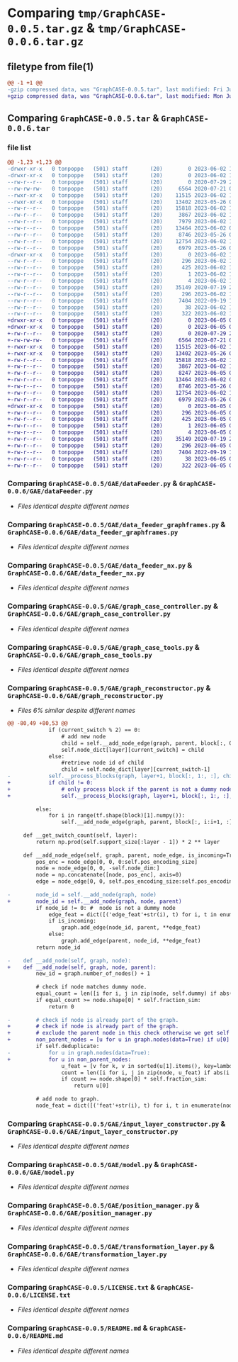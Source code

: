 # Comparing `tmp/GraphCASE-0.0.5.tar.gz` & `tmp/GraphCASE-0.0.6.tar.gz`

## filetype from file(1)

```diff
@@ -1 +1 @@
-gzip compressed data, was "GraphCASE-0.0.5.tar", last modified: Fri Jun  2 14:11:57 2023, max compression
+gzip compressed data, was "GraphCASE-0.0.6.tar", last modified: Mon Jun  5 08:41:39 2023, max compression
```

## Comparing `GraphCASE-0.0.5.tar` & `GraphCASE-0.0.6.tar`

### file list

```diff
@@ -1,23 +1,23 @@
-drwxr-xr-x   0 tonpoppe   (501) staff       (20)        0 2023-06-02 14:11:57.543315 GraphCASE-0.0.5/
-drwxr-xr-x   0 tonpoppe   (501) staff       (20)        0 2023-06-02 14:11:57.539535 GraphCASE-0.0.5/GAE/
--rw-r--r--   0 tonpoppe   (501) staff       (20)        0 2020-07-29 20:02:56.000000 GraphCASE-0.0.5/GAE/__init__.py
--rw-rw-rw-   0 tonpoppe   (501) staff       (20)     6564 2020-07-21 05:00:15.000000 GraphCASE-0.0.5/GAE/dataFeeder.py
--rwxr-xr-x   0 tonpoppe   (501) staff       (20)    11515 2023-06-02 10:58:22.000000 GraphCASE-0.0.5/GAE/data_feeder_graphframes.py
--rwxr-xr-x   0 tonpoppe   (501) staff       (20)    13402 2023-05-26 07:12:59.000000 GraphCASE-0.0.5/GAE/data_feeder_nx.py
--rw-r--r--   0 tonpoppe   (501) staff       (20)    15818 2023-06-02 13:31:05.000000 GraphCASE-0.0.5/GAE/graph_case_controller.py
--rw-r--r--   0 tonpoppe   (501) staff       (20)     3867 2023-06-02 13:25:09.000000 GraphCASE-0.0.5/GAE/graph_case_tools.py
--rw-r--r--   0 tonpoppe   (501) staff       (20)     7979 2023-06-02 13:29:34.000000 GraphCASE-0.0.5/GAE/graph_reconstructor.py
--rw-r--r--   0 tonpoppe   (501) staff       (20)    13464 2023-06-02 08:41:20.000000 GraphCASE-0.0.5/GAE/input_layer_constructor.py
--rw-r--r--   0 tonpoppe   (501) staff       (20)     8746 2023-05-26 07:12:59.000000 GraphCASE-0.0.5/GAE/model.py
--rw-r--r--   0 tonpoppe   (501) staff       (20)    12754 2023-06-02 11:23:19.000000 GraphCASE-0.0.5/GAE/position_manager.py
--rw-r--r--   0 tonpoppe   (501) staff       (20)     6979 2023-05-26 07:12:59.000000 GraphCASE-0.0.5/GAE/transformation_layer.py
-drwxr-xr-x   0 tonpoppe   (501) staff       (20)        0 2023-06-02 14:11:57.542421 GraphCASE-0.0.5/GraphCASE.egg-info/
--rw-r--r--   0 tonpoppe   (501) staff       (20)      296 2023-06-02 14:11:56.000000 GraphCASE-0.0.5/GraphCASE.egg-info/PKG-INFO
--rw-r--r--   0 tonpoppe   (501) staff       (20)      425 2023-06-02 14:11:57.000000 GraphCASE-0.0.5/GraphCASE.egg-info/SOURCES.txt
--rw-r--r--   0 tonpoppe   (501) staff       (20)        1 2023-06-02 14:11:56.000000 GraphCASE-0.0.5/GraphCASE.egg-info/dependency_links.txt
--rw-r--r--   0 tonpoppe   (501) staff       (20)        4 2023-06-02 14:11:57.000000 GraphCASE-0.0.5/GraphCASE.egg-info/top_level.txt
--rw-r--r--   0 tonpoppe   (501) staff       (20)    35149 2020-07-19 21:06:49.000000 GraphCASE-0.0.5/LICENSE.txt
--rw-r--r--   0 tonpoppe   (501) staff       (20)      296 2023-06-02 14:11:57.542882 GraphCASE-0.0.5/PKG-INFO
--rw-r--r--   0 tonpoppe   (501) staff       (20)     7404 2022-09-19 17:31:14.000000 GraphCASE-0.0.5/README.md
--rw-r--r--   0 tonpoppe   (501) staff       (20)       38 2023-06-02 14:11:57.543450 GraphCASE-0.0.5/setup.cfg
--rw-r--r--   0 tonpoppe   (501) staff       (20)      322 2023-06-02 14:11:23.000000 GraphCASE-0.0.5/setup.py
+drwxr-xr-x   0 tonpoppe   (501) staff       (20)        0 2023-06-05 08:41:39.309867 GraphCASE-0.0.6/
+drwxr-xr-x   0 tonpoppe   (501) staff       (20)        0 2023-06-05 08:41:39.307182 GraphCASE-0.0.6/GAE/
+-rw-r--r--   0 tonpoppe   (501) staff       (20)        0 2020-07-29 20:02:56.000000 GraphCASE-0.0.6/GAE/__init__.py
+-rw-rw-rw-   0 tonpoppe   (501) staff       (20)     6564 2020-07-21 05:00:15.000000 GraphCASE-0.0.6/GAE/dataFeeder.py
+-rwxr-xr-x   0 tonpoppe   (501) staff       (20)    11515 2023-06-02 10:58:22.000000 GraphCASE-0.0.6/GAE/data_feeder_graphframes.py
+-rwxr-xr-x   0 tonpoppe   (501) staff       (20)    13402 2023-05-26 07:12:59.000000 GraphCASE-0.0.6/GAE/data_feeder_nx.py
+-rw-r--r--   0 tonpoppe   (501) staff       (20)    15818 2023-06-02 13:31:05.000000 GraphCASE-0.0.6/GAE/graph_case_controller.py
+-rw-r--r--   0 tonpoppe   (501) staff       (20)     3867 2023-06-02 13:25:09.000000 GraphCASE-0.0.6/GAE/graph_case_tools.py
+-rw-r--r--   0 tonpoppe   (501) staff       (20)     8247 2023-06-05 08:32:48.000000 GraphCASE-0.0.6/GAE/graph_reconstructor.py
+-rw-r--r--   0 tonpoppe   (501) staff       (20)    13464 2023-06-02 08:41:20.000000 GraphCASE-0.0.6/GAE/input_layer_constructor.py
+-rw-r--r--   0 tonpoppe   (501) staff       (20)     8746 2023-05-26 07:12:59.000000 GraphCASE-0.0.6/GAE/model.py
+-rw-r--r--   0 tonpoppe   (501) staff       (20)    12754 2023-06-02 11:23:19.000000 GraphCASE-0.0.6/GAE/position_manager.py
+-rw-r--r--   0 tonpoppe   (501) staff       (20)     6979 2023-05-26 07:12:59.000000 GraphCASE-0.0.6/GAE/transformation_layer.py
+drwxr-xr-x   0 tonpoppe   (501) staff       (20)        0 2023-06-05 08:41:39.309039 GraphCASE-0.0.6/GraphCASE.egg-info/
+-rw-r--r--   0 tonpoppe   (501) staff       (20)      296 2023-06-05 08:41:38.000000 GraphCASE-0.0.6/GraphCASE.egg-info/PKG-INFO
+-rw-r--r--   0 tonpoppe   (501) staff       (20)      425 2023-06-05 08:41:39.000000 GraphCASE-0.0.6/GraphCASE.egg-info/SOURCES.txt
+-rw-r--r--   0 tonpoppe   (501) staff       (20)        1 2023-06-05 08:41:38.000000 GraphCASE-0.0.6/GraphCASE.egg-info/dependency_links.txt
+-rw-r--r--   0 tonpoppe   (501) staff       (20)        4 2023-06-05 08:41:39.000000 GraphCASE-0.0.6/GraphCASE.egg-info/top_level.txt
+-rw-r--r--   0 tonpoppe   (501) staff       (20)    35149 2020-07-19 21:06:49.000000 GraphCASE-0.0.6/LICENSE.txt
+-rw-r--r--   0 tonpoppe   (501) staff       (20)      296 2023-06-05 08:41:39.309527 GraphCASE-0.0.6/PKG-INFO
+-rw-r--r--   0 tonpoppe   (501) staff       (20)     7404 2022-09-19 17:31:14.000000 GraphCASE-0.0.6/README.md
+-rw-r--r--   0 tonpoppe   (501) staff       (20)       38 2023-06-05 08:41:39.309979 GraphCASE-0.0.6/setup.cfg
+-rw-r--r--   0 tonpoppe   (501) staff       (20)      322 2023-06-05 08:39:26.000000 GraphCASE-0.0.6/setup.py
```

### Comparing `GraphCASE-0.0.5/GAE/dataFeeder.py` & `GraphCASE-0.0.6/GAE/dataFeeder.py`

 * *Files identical despite different names*

### Comparing `GraphCASE-0.0.5/GAE/data_feeder_graphframes.py` & `GraphCASE-0.0.6/GAE/data_feeder_graphframes.py`

 * *Files identical despite different names*

### Comparing `GraphCASE-0.0.5/GAE/data_feeder_nx.py` & `GraphCASE-0.0.6/GAE/data_feeder_nx.py`

 * *Files identical despite different names*

### Comparing `GraphCASE-0.0.5/GAE/graph_case_controller.py` & `GraphCASE-0.0.6/GAE/graph_case_controller.py`

 * *Files identical despite different names*

### Comparing `GraphCASE-0.0.5/GAE/graph_case_tools.py` & `GraphCASE-0.0.6/GAE/graph_case_tools.py`

 * *Files identical despite different names*

### Comparing `GraphCASE-0.0.5/GAE/graph_reconstructor.py` & `GraphCASE-0.0.6/GAE/graph_reconstructor.py`

 * *Files 6% similar despite different names*

```diff
@@ -80,49 +80,53 @@
             if (current_switch % 2) == 0: 
                 # add new node    
                 child = self.__add_node_edge(graph, parent, block[:, 0:1, :], is_incoming)
                 self.node_dict[layer][current_switch] = child
             else:
                 #retrieve node id of child
                 child = self.node_dict[layer][current_switch-1]
-            self.__process_blocks(graph, layer+1, block[:, 1:, :], child, block_nr_ratio)
+            if child != 0:
+                # only process block if the parent is not a dummy node
+                self.__process_blocks(graph, layer+1, block[:, 1:, :], child, block_nr_ratio)
 
         else:
             for i in range(tf.shape(block)[1].numpy()):
                 self.__add_node_edge(graph, parent, block[:, i:i+1, :], is_incoming)
 
     def __get_switch_count(self, layer):
         return np.prod(self.support_size[:layer - 1]) * 2 ** layer
 
     def __add_node_edge(self, graph, parent, node_edge, is_incoming=True):
         pos_enc = node_edge[0, 0, 0:self.pos_encoding_size]
         node = node_edge[0, 0, -self.node_dim:]
         node = np.concatenate([node, pos_enc], axis=0)
         edge = node_edge[0, 0, self.pos_encoding_size:self.pos_encoding_size + self.node_dim]
         
-        node_id = self.__add_node(graph, node)
+        node_id = self.__add_node(graph, node, parent)
         if node_id != 0: #  node is not a dummy node
             edge_feat = dict([('edge_feat'+str(i), t) for i, t in enumerate(edge.numpy())])
             if is_incoming:
                 graph.add_edge(node_id, parent, **edge_feat)
             else:
                 graph.add_edge(parent, node_id, **edge_feat)
         return node_id
 
-    def __add_node(self, graph, node):
+    def __add_node(self, graph, node, parent):
         new_id = graph.number_of_nodes() + 1
 
         # check if node matches dummy node.
         equal_count = len([i for i, j in zip(node, self.dummy) if abs(i - j) < self.delta])
         if equal_count >= node.shape[0] * self.fraction_sim:
             return 0
 
-        # check if node is already part of the graph.
+        # check if node is already part of the graph. 
+        # exclude the parent node in this check otherwise we get self loops
+        non_parent_nodes = [u for u in graph.nodes(data=True) if u[0]!=parent]
         if self.deduplicate:
-            for u in graph.nodes(data=True):
+            for u in non_parent_nodes:
                 u_feat = [v for k, v in sorted(u[1].items(), key=lambda tup: int(tup[0][4:]))]
                 count = len([i for i, j in zip(node, u_feat) if abs(i - j) < self.delta])
                 if count >= node.shape[0] * self.fraction_sim:
                     return u[0]
 
         # add node to graph.
         node_feat = dict([('feat'+str(i), t) for i, t in enumerate(node.flatten())])
```

### Comparing `GraphCASE-0.0.5/GAE/input_layer_constructor.py` & `GraphCASE-0.0.6/GAE/input_layer_constructor.py`

 * *Files identical despite different names*

### Comparing `GraphCASE-0.0.5/GAE/model.py` & `GraphCASE-0.0.6/GAE/model.py`

 * *Files identical despite different names*

### Comparing `GraphCASE-0.0.5/GAE/position_manager.py` & `GraphCASE-0.0.6/GAE/position_manager.py`

 * *Files identical despite different names*

### Comparing `GraphCASE-0.0.5/GAE/transformation_layer.py` & `GraphCASE-0.0.6/GAE/transformation_layer.py`

 * *Files identical despite different names*

### Comparing `GraphCASE-0.0.5/LICENSE.txt` & `GraphCASE-0.0.6/LICENSE.txt`

 * *Files identical despite different names*

### Comparing `GraphCASE-0.0.5/README.md` & `GraphCASE-0.0.6/README.md`

 * *Files identical despite different names*

